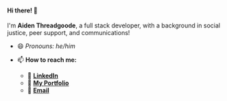 #### Hi there! 👋
I'm **Aiden Threadgoode**, a full stack developer, with a background in social justice, peer support, and communications!
- 😄 *Pronouns: he/him*

- 📫 **How to reach me:**
   - 👔 [**LinkedIn**](https://www.linkedin.com/in/aiden-threadgoode)
   - 💼 [**My Portfolio**](https://a-thread.github.io/Aiden-Threadgoode-Portfolio/)
   - 📧 [**Email**](mailto:aiden.threadgoode@gmail.com)
